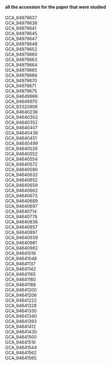 #### all the accession for the paper that were studied

GCA_94979637	
GCA_94979638	
GCA_94979641	
GCA_94979645	
GCA_94979647	
GCA_94979648	
GCA_94979652	
GCA_94979660	
GCA_94979663	
GCA_94979664	
GCA_94979665	
GCA_94979666	
GCA_94979670	
GCA_94979671	
GCA_94979675	
GCA_94649966	
GCA_94649970	
GCA_93320806	
GCA_94640238	
GCA_94640302	
GCA_94640352	
GCA_94640407	
GCA_94640438	
GCA_94640451	
GCA_94640499	
GCA_94640526	
GCA_94640552	
GCA_94640554	
GCA_94640572	
GCA_94640590	
GCA_94640632	
GCA_94640652	
GCA_94640659	
GCA_94640662	
GCA_94640673	
GCA_94640689	
GCA_94640697	
GCA_94640714	
GCA_94640779	
GCA_94640836	
GCA_94640857	
GCA_94640897	
GCA_94640939	
GCA_94640981	
GCA_94640982	
GCA_94641016	
GCA_94641048	
GCA_94641137	
GCA_94641142	
GCA_94641165	
GCA_94641180	
GCA_94641188	
GCA_94641200	
GCA_94641206	
GCA_94641222	
GCA_94641328	
GCA_94641330	
GCA_94641340	
GCA_94641393	
GCA_94641412	
GCA_94641430	
GCA_94641500	
GCA_94641516	
GCA_94641544	
GCA_94641562	
GCA_94641565	

